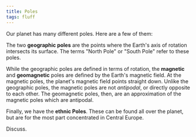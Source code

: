```yaml
---
title: Poles
tags: fluff
---
```


Our planet has many different poles. Here are a few of them:

The two **geographic poles** are the points where the Earth's axis of rotation intersects its surface. The terms "North Pole" or "South Pole" refer to these poles.

While the geographic poles are defined in terms of rotation, the **magnetic** and **geomagnetic** poles are defined by the Earth's magnetic field. At the magnetic poles, the planet's magnetic field points straight down. Unlike the geographic poles, the magnetic poles are not *antipodal*, or directly opposite to each other. The geomagnetic poles, then, are an approximation of the magnetic poles which are antipodal.

Finally, we have the **ethnic Poles**. These can be found all over the planet, but are for the most part concentrated in Central Europe.

Discuss.
